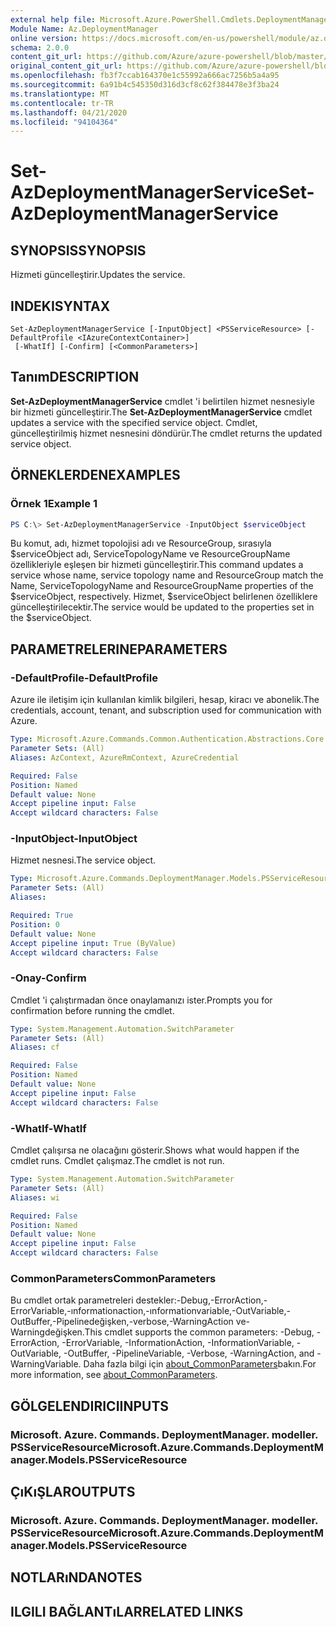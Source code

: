 ```yaml
---
external help file: Microsoft.Azure.PowerShell.Cmdlets.DeploymentManager.dll-Help.xml
Module Name: Az.DeploymentManager
online version: https://docs.microsoft.com/en-us/powershell/module/az.deploymentmanager/set-azdeploymentmanagerservice
schema: 2.0.0
content_git_url: https://github.com/Azure/azure-powershell/blob/master/src/DeploymentManager/DeploymentManager/help/Set-AzDeploymentManagerService.md
original_content_git_url: https://github.com/Azure/azure-powershell/blob/master/src/DeploymentManager/DeploymentManager/help/Set-AzDeploymentManagerService.md
ms.openlocfilehash: fb3f7ccab164370e1c55992a666ac7256b5a4a95
ms.sourcegitcommit: 6a91b4c545350d316d3cf8c62f384478e3f3ba24
ms.translationtype: MT
ms.contentlocale: tr-TR
ms.lasthandoff: 04/21/2020
ms.locfileid: "94104364"
---
```

# <span data-ttu-id="2db59-101">Set-AzDeploymentManagerService</span><span class="sxs-lookup"><span data-stu-id="2db59-101">Set-AzDeploymentManagerService</span></span>

## <span data-ttu-id="2db59-102">SYNOPSIS</span><span class="sxs-lookup"><span data-stu-id="2db59-102">SYNOPSIS</span></span>
<span data-ttu-id="2db59-103">Hizmeti güncelleştirir.</span><span class="sxs-lookup"><span data-stu-id="2db59-103">Updates the service.</span></span>

## <span data-ttu-id="2db59-104">INDEKI</span><span class="sxs-lookup"><span data-stu-id="2db59-104">SYNTAX</span></span>

```
Set-AzDeploymentManagerService [-InputObject] <PSServiceResource> [-DefaultProfile <IAzureContextContainer>]
 [-WhatIf] [-Confirm] [<CommonParameters>]
```

## <span data-ttu-id="2db59-105">Tanım</span><span class="sxs-lookup"><span data-stu-id="2db59-105">DESCRIPTION</span></span>
<span data-ttu-id="2db59-106">**Set-AzDeploymentManagerService** cmdlet 'i belirtilen hizmet nesnesiyle bir hizmeti güncelleştirir.</span><span class="sxs-lookup"><span data-stu-id="2db59-106">The **Set-AzDeploymentManagerService** cmdlet updates a service with the specified service object.</span></span>
<span data-ttu-id="2db59-107">Cmdlet, güncelleştirilmiş hizmet nesnesini döndürür.</span><span class="sxs-lookup"><span data-stu-id="2db59-107">The cmdlet returns the updated service object.</span></span>

## <span data-ttu-id="2db59-108">ÖRNEKLERDEN</span><span class="sxs-lookup"><span data-stu-id="2db59-108">EXAMPLES</span></span>

### <span data-ttu-id="2db59-109">Örnek 1</span><span class="sxs-lookup"><span data-stu-id="2db59-109">Example 1</span></span>
```powershell
PS C:\> Set-AzDeploymentManagerService -InputObject $serviceObject
```

<span data-ttu-id="2db59-110">Bu komut, adı, hizmet topolojisi adı ve ResourceGroup, sırasıyla $serviceObject adı, ServiceTopologyName ve ResourceGroupName özellikleriyle eşleşen bir hizmeti güncelleştirir.</span><span class="sxs-lookup"><span data-stu-id="2db59-110">This command updates a service whose name, service topology name and ResourceGroup match the Name, ServiceTopologyName and ResourceGroupName properties of the $serviceObject, respectively.</span></span>
<span data-ttu-id="2db59-111">Hizmet, $serviceObject belirlenen özelliklere güncelleştirilecektir.</span><span class="sxs-lookup"><span data-stu-id="2db59-111">The service would be updated to the properties set in the $serviceObject.</span></span>

## <span data-ttu-id="2db59-112">PARAMETRELERINE</span><span class="sxs-lookup"><span data-stu-id="2db59-112">PARAMETERS</span></span>

### <span data-ttu-id="2db59-113">-DefaultProfile</span><span class="sxs-lookup"><span data-stu-id="2db59-113">-DefaultProfile</span></span>
<span data-ttu-id="2db59-114">Azure ile iletişim için kullanılan kimlik bilgileri, hesap, kiracı ve abonelik.</span><span class="sxs-lookup"><span data-stu-id="2db59-114">The credentials, account, tenant, and subscription used for communication with Azure.</span></span>

```yaml
Type: Microsoft.Azure.Commands.Common.Authentication.Abstractions.Core.IAzureContextContainer
Parameter Sets: (All)
Aliases: AzContext, AzureRmContext, AzureCredential

Required: False
Position: Named
Default value: None
Accept pipeline input: False
Accept wildcard characters: False
```

### <span data-ttu-id="2db59-115">-InputObject</span><span class="sxs-lookup"><span data-stu-id="2db59-115">-InputObject</span></span>
<span data-ttu-id="2db59-116">Hizmet nesnesi.</span><span class="sxs-lookup"><span data-stu-id="2db59-116">The service object.</span></span>

```yaml
Type: Microsoft.Azure.Commands.DeploymentManager.Models.PSServiceResource
Parameter Sets: (All)
Aliases:

Required: True
Position: 0
Default value: None
Accept pipeline input: True (ByValue)
Accept wildcard characters: False
```

### <span data-ttu-id="2db59-117">-Onay</span><span class="sxs-lookup"><span data-stu-id="2db59-117">-Confirm</span></span>
<span data-ttu-id="2db59-118">Cmdlet 'i çalıştırmadan önce onaylamanızı ister.</span><span class="sxs-lookup"><span data-stu-id="2db59-118">Prompts you for confirmation before running the cmdlet.</span></span>

```yaml
Type: System.Management.Automation.SwitchParameter
Parameter Sets: (All)
Aliases: cf

Required: False
Position: Named
Default value: None
Accept pipeline input: False
Accept wildcard characters: False
```

### <span data-ttu-id="2db59-119">-WhatIf</span><span class="sxs-lookup"><span data-stu-id="2db59-119">-WhatIf</span></span>
<span data-ttu-id="2db59-120">Cmdlet çalışırsa ne olacağını gösterir.</span><span class="sxs-lookup"><span data-stu-id="2db59-120">Shows what would happen if the cmdlet runs.</span></span>
<span data-ttu-id="2db59-121">Cmdlet çalışmaz.</span><span class="sxs-lookup"><span data-stu-id="2db59-121">The cmdlet is not run.</span></span>

```yaml
Type: System.Management.Automation.SwitchParameter
Parameter Sets: (All)
Aliases: wi

Required: False
Position: Named
Default value: None
Accept pipeline input: False
Accept wildcard characters: False
```

### <span data-ttu-id="2db59-122">CommonParameters</span><span class="sxs-lookup"><span data-stu-id="2db59-122">CommonParameters</span></span>
<span data-ttu-id="2db59-123">Bu cmdlet ortak parametreleri destekler:-Debug,-ErrorAction,-ErrorVariable,-ınformationaction,-ınformationvariable,-OutVariable,-OutBuffer,-Pipelinedeğişken,-verbose,-WarningAction ve-Warningdeğişken.</span><span class="sxs-lookup"><span data-stu-id="2db59-123">This cmdlet supports the common parameters: -Debug, -ErrorAction, -ErrorVariable, -InformationAction, -InformationVariable, -OutVariable, -OutBuffer, -PipelineVariable, -Verbose, -WarningAction, and -WarningVariable.</span></span> <span data-ttu-id="2db59-124">Daha fazla bilgi için [about_CommonParameters](http://go.microsoft.com/fwlink/?LinkID=113216)bakın.</span><span class="sxs-lookup"><span data-stu-id="2db59-124">For more information, see [about_CommonParameters](http://go.microsoft.com/fwlink/?LinkID=113216).</span></span>

## <span data-ttu-id="2db59-125">GÖLGELENDIRICI</span><span class="sxs-lookup"><span data-stu-id="2db59-125">INPUTS</span></span>

### <span data-ttu-id="2db59-126">Microsoft. Azure. Commands. DeploymentManager. modeller. PSServiceResource</span><span class="sxs-lookup"><span data-stu-id="2db59-126">Microsoft.Azure.Commands.DeploymentManager.Models.PSServiceResource</span></span>

## <span data-ttu-id="2db59-127">ÇıKıŞLAR</span><span class="sxs-lookup"><span data-stu-id="2db59-127">OUTPUTS</span></span>

### <span data-ttu-id="2db59-128">Microsoft. Azure. Commands. DeploymentManager. modeller. PSServiceResource</span><span class="sxs-lookup"><span data-stu-id="2db59-128">Microsoft.Azure.Commands.DeploymentManager.Models.PSServiceResource</span></span>

## <span data-ttu-id="2db59-129">NOTLARıNDA</span><span class="sxs-lookup"><span data-stu-id="2db59-129">NOTES</span></span>

## <span data-ttu-id="2db59-130">ILGILI BAĞLANTıLAR</span><span class="sxs-lookup"><span data-stu-id="2db59-130">RELATED LINKS</span></span>
